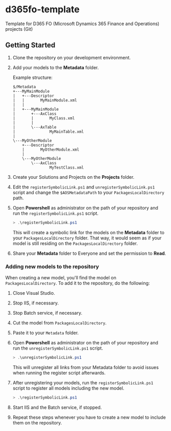# d365fo-template
Template for D365 FO (Microsoft Dynamics 365 Finance and Operations) projects (Git)

## Getting Started

1. Clone the repository on your development environment.
2. Add your models to the **Metadata** folder.

    Example structure:
    ```
    $/Metadata
    +---MyMainModule
    |   +---Descriptor
    |   |       MyMainModule.xml
    |   |
    |   +---MyMainModule
    |       +---AxClass
    |       |       MyClass.xml
    |       |
    |       \---AxTable
    |               MyMainTable.xml
    |
    \---MyOtherModule
        +---Descriptor
        |       MyOtherModule.xml
        |
        \---MyOtherModule
            \---AxClass
                    MyTestClass.xml
    ```
    
3. Create your Solutions and Projects on the **Projects** folder.
4. Edit the `registerSymbolicLink.ps1` and `unregisterSymbolicLink.ps1` script and change the `$AOSMetadataPath` to your `PackagesLocalDirectory` path. 
5. Open **Powershell** as administrator on the path of your repository and run the `registerSymbolicLink.ps1` script. 

    ```powershell
    > .\registerSymbolicLink.ps1
    ```

    This will create a symbolic link for the models on the **Metadata** folder to your `PackagesLocalDirectory` folder. That way, it would seem as if your model is still residing on the `PackagesLocalDirectory` folder.

6. Share your **Metadata** folder to Everyone and set the permission to **Read**.

### Adding new models to the repository

When creating a new model, you'll find the model on `PackagesLocalDirectory`. To add it to the repository, do the following:

1. Close Visual Studio.
2. Stop IIS, if necessary.
3. Stop Batch service, if necessary.
4. Cut the model from `PackagesLocalDirectory`.
5. Paste it to your `Metadata` folder.
6. Open **Powershell** as administrator on the path of your repository and run the `unregisterSymbolicLink.ps1` script. 

    ```powershell
    > .\unregisterSymbolicLink.ps1
    ```

    This will unregister all links from your Metadata folder to avoid issues when running the register script afterwards.

7. After unregistering your models, run the `registerSymbolicLink.ps1` script to register all models including the new model.
 
    ```powershell
    > .\registerSymbolicLink.ps1
    ```

8. Start IIS and the Batch service, if stopped.

9. Repeat these steps whenever you have to create a new model to include them on the repository.


